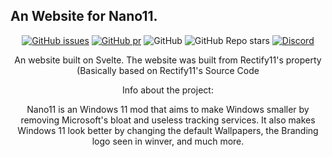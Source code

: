 ## An Website for Nano11.
<div align="center">

[![GitHub issues](https://img.shields.io/github/issues/winwastaken/nano11website?style=flat-square)](https://github.com/Rectify11/Installer/issues)
[![GitHub pr](https://img.shields.io/github/issues-pr/winwastaken/nano11website?style=flat-square)](https://github.com/Rectify11/Installer/pulls)
![GitHub](https://img.shields.io/github/license/winwastaken/nano11website?style=flat-square)
![GitHub Repo stars](https://img.shields.io/github/stars/winwastaken/nano11website?style=flat-square)
[![Discord](https://img.shields.io/discord/1077324213142175744?style=flat-square)](https://discord.gg/HWfdUwqV6m)

An website built on Svelte. The website was built from Rectify11's property (Basically based on Rectify11's Source Code

Info about the project:

Nano11 is an Windows 11 mod that aims to make Windows smaller by removing Microsoft's bloat and useless tracking services. It also makes Windows 11 look better by changing the default Wallpapers, the Branding logo seen in winver, and much more.
